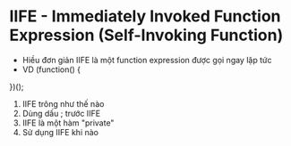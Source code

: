 # IIFE - Immediately Invoked Function Expression (Self-Invoking Function)
- Hiều đơn giản IIFE là một function expression được gọi ngay lặp tức
- VD
(function() {

})();

1. IIFE trông như thế nào
2. Dùng dấu ; trước IIFE
3. IIFE là một hàm "private"
4. Sử dụng IIFE khi nào
